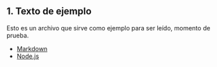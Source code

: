 ## 1. Texto de ejemplo
Esto es un archivo que sirve como ejemplo para ser leído, momento de prueba.
- [Markdown](https://es.wikipedia.org/wiki/Markdown) 
- [Node.js](https://nodejs.org/)


